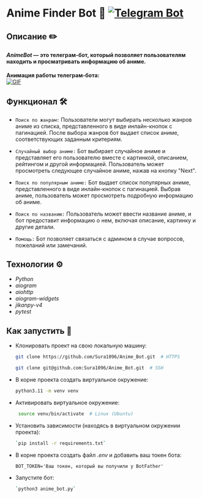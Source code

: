 # Anime Finder Bot 🌸 [![Telegram Bot](https://img.shields.io/badge/Telegram-Bot-pink.svg)](https://t.me/anime_mentor_bot)

## Описание ✏️

#### ***AnimeBot*** — это телеграм-бот, который позволяет пользователям находить и просматривать информацию об аниме.

**Анимация работы телеграм-бота:**  
[![GIF](https://img.shields.io/badge/Watch-GIF-red.svg)](https://media.giphy.com/media/EAXVlNtjc8F1oBCNRA/giphy.gif)


## Функционал 🛠

- `Поиск по жанрам:` Пользователи могут выбирать несколько жанров аниме из списка, представленного в виде инлайн-кнопок с пагинацией. После выбора жанров бот выдает список аниме, соответствующих заданным критериям.


- `Случайный выбор аниме:` Бот выбирает случайное аниме и представляет его пользователю вместе с картинкой, описанием, рейтингом и другой информацией. Пользователь может просмотреть следующее случайное аниме, нажав на кнопку "Next".


- `Поиск по популярным аниме:` Бот выдает список популярных аниме, представленного в виде инлайн-кнопок с пагинацией. Выбрав аниме, пользователь может просмотреть подробную информацию об аниме.


- `Поиск по названию:` Пользователь может ввести название аниме, и бот предоставит информацию о нем, включая описание, картинку и другие детали.


- `Помощь:` Бот позволяет связаться с админом в случае вопросов, пожеланий или замечаний.


## Технологии ⚙️

* *Python* 
* *aiogram*
* *aiohttp*
* *aiogram-widgets*
* *jikanpy-v4*
* *pytest*


## Как запустить 🚀 

- Клонировать проект на свою локальную машину:

    ```bash
    git clone https://github.com/Sura1096/Anime_Bot.git  # HTTPS
    ```

    ```bash
    git clone git@github.com:Sura1096/Anime_Bot.git  # SSH
    ```

- В корне проекта создать виртуальное окружение:

    ```bash
    python3.11 -m venv venv
    ```

- Активировать виртуальное окружение:

   ```bash
    source venv/bin/activate  # Linux (Ubuntu)
    ```
  
- Установить зависимости (находясь в виртуальном окружении проекта):

    ```bash
    `pip install -r requirements.txt`
    ```

- В корне проекта создать файл *.env* и добавить ваш токен бота:
   

    `BOT_TOKEN='Ваш токен, который вы получили у BotFather'`


- Запустите  бот:
   
    ```bash
    `python3 anime_bot.py`
    ```